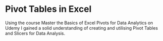 # Pivot Tables in Excel
Using the course Master the Basics of Excel Pivots for Data Analytics on Udemy I gained a solid understanding of creating and utilising Pivot Tables and Slicers for Data Analysis.

